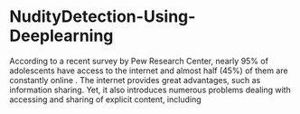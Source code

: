 # NudityDetection-Using-Deeplearning
According to a recent survey by Pew Research Center, nearly 95% of adolescents have access to the internet and almost half (45%) of them are constantly online . The internet provides great advantages, such as information sharing. Yet, it also introduces numerous problems dealing with accessing and sharing of explicit content, including
